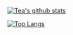 [![Tea's github stats](https://github-readme-stats.vercel.app/api?username=icepie&show_icons=true)](https://github.com/icepie)

[![Top Langs](https://github-readme-stats.vercel.app/api/top-langs/?username=icepie&layout=compact)](https://github.com/icepie/icepie)
